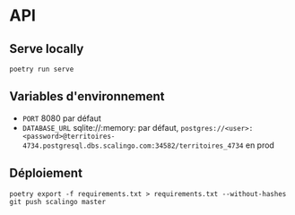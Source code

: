 # API
## Serve locally
```shell
poetry run serve
```

## Variables d'environnement
- `PORT` 8080 par défaut
- `DATABASE_URL` sqlite://:memory: par défaut, `postgres://<user>:<password>@territoires-4734.postgresql.dbs.scalingo.com:34582/territoires_4734` en prod

## Déploiement 
```shell
poetry export -f requirements.txt > requirements.txt --without-hashes
git push scalingo master
```
